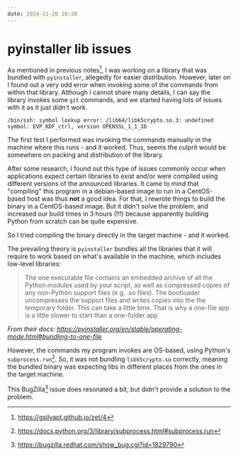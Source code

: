 ```yaml
---
date: 2024-11-20 10:20
---
```


# pyinstaller lib issues

As mentioned in previous notes[^1], I was working on a library that was bundled with `pyinstaller`, allegedly for easier distribution. However, later on I found out a very odd error when invoking some of the commands from within that library. Although I cannot share many details, I can say the library invokes some `git` commands, and we started having lots of issues with it as it just didn't work.

`/bin/ssh: symbol lookup error: /lib64/libk5crypto.so.3: undefined symbol: EVP_KDF_ctrl, version OPENSSL_1_1_1b`

The first test I performed was invoking the commands manually in the machine where this runs - and it worked. Thus, seems the culprit would be somewhere on packing and distribution of the library. 

After some research, I found out this type of issues commonly occur when applications expect certain libraries to exist and/or were compiled using different versions of the announced libraries. It came to mind that "compiling" this program in a debian-based image to run in a CentOS-based host was thus **not** a good idea. For that, I rewrote things to build the binary in a CentOS-based image. But it didn't solve the problem, and increased our build times in 3 hours (!!!) because apparently building Python from scratch can be quite expensive.

So I tried compiling the binary directly in the target machine - and it worked.

The prevailing theory is `pyinstaller` bundles all the libraries that it will require to work based on what's available in the machine, which includes low-level libraries:

> The one executable file contains an embedded archive of all the Python modules used by your script, as well as compressed copies of any non-Python support files (e.g. .so files). The bootloader uncompresses the support files and writes copies into the the temporary folder. This can take a little time. That is why a one-file app is a little slower to start than a one-folder app

_From their docs: https://pyinstaller.org/en/stable/operating-mode.html#bundling-to-one-file_

However, the commands my program invokes are OS-based, using Python's `subprocess.run`[^2]. So, it was not bundling `libk5crypto.so` correctly, meaning the bundled binary was expecting libs in different places from the ones in the target machine. 

This BugZilla[^3] issue does resonated a bit, but didn't provide a solution to the problem.


[^1]: https://gsilvapt.github.io/zet/4
[^2]: https://docs.python.org/3/library/subprocess.html#subprocess.run
[^3]: https://bugzilla.redhat.com/show_bug.cgi?id=1829790
